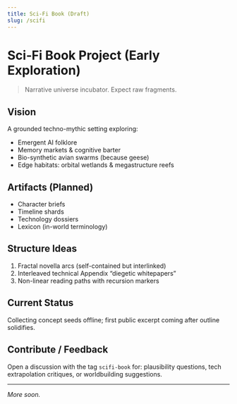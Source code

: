 ```yaml
---
title: Sci‑Fi Book (Draft)
slug: /scifi
---
```


# Sci‑Fi Book Project (Early Exploration)

> Narrative universe incubator. Expect raw fragments.

## Vision
A grounded techno-mythic setting exploring:
- Emergent AI folklore
- Memory markets & cognitive barter
- Bio-synthetic avian swarms (because geese)
- Edge habitats: orbital wetlands & megastructure reefs

## Artifacts (Planned)
- Character briefs
- Timeline shards
- Technology dossiers
- Lexicon (in-world terminology)

## Structure Ideas
1. Fractal novella arcs (self-contained but interlinked)
2. Interleaved technical Appendix “diegetic whitepapers”
3. Non-linear reading paths with recursion markers

## Current Status
Collecting concept seeds offline; first public excerpt coming after outline solidifies.

## Contribute / Feedback
Open a discussion with the tag `scifi-book` for: plausibility questions, tech extrapolation critiques, or worldbuilding suggestions.

---
*More soon.*
